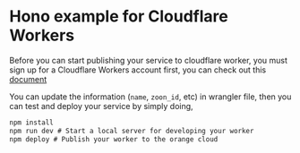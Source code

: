 # Hono example for Cloudflare Workers

Before you can start publishing your service to cloudflare worker, you must sign up for a Cloudflare Workers account first, you can check out this [document](https://developers.cloudflare.com/workers/get-started/guide)

You can update the information (`name`, `zoon_id`, etc) in wrangler file, then you can test and deploy your service by simply doing,

```txt
npm install
npm run dev # Start a local server for developing your worker
npm deploy # Publish your worker to the orange cloud
```
